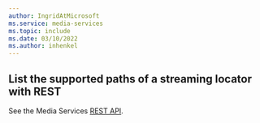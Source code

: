 ```yaml
---
author: IngridAtMicrosoft
ms.service: media-services 
ms.topic: include
ms.date: 03/10/2022
ms.author: inhenkel
---
```


## List the supported paths of a streaming locator with REST

See the Media Services [REST API](/rest/api/media/streaming-locators/list-paths).
